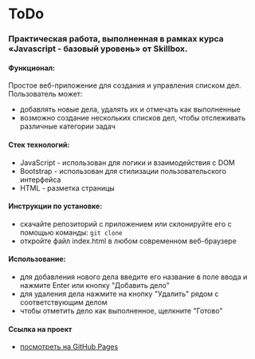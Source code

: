 # ToDo
### Практическая работа, выполненная в рамках курса «Javascript - базовый уровень» от Skillbox.


#### Функционал:
Простое веб-приложение для создания и управления списком дел. Пользователь может:
* добавлять новые дела, удалять их и отмечать как выполненные
* возможно создание нескольких списков дел, чтобы отслеживать различные категории задач

#### Стек технологий:
* JavaScript - использован для логики и взаимодействия с DOM
* Bootstrap - использован для стилизации пользовательского интерфейса
* HTML - разметка страницы

#### Инструкции по установке:
* cкачайте репозиторий с приложением или склонируйте его с помощью команды: `git clone`
* oткройте файл index.html в любом современном веб-браузере

#### Использование:
* для добавления нового дела введите его название в поле ввода и нажмите Enter или кнопку "Добавить дело"
* для удаления дела нажмите на кнопку "Удалить" рядом с соответствующим делом
* чтобы отметить дело как выполненное, щелкните "Готово"

#### Ссылка на проект
* [посмотреть на GitHub Pages](https://mashamoreva.github.io/todo/)
